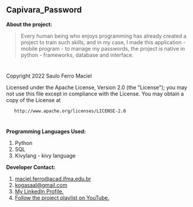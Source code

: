 #
## Capivara_Password

**About the project:**  

>Every human being who enjoys programming has already created a project to train such skills, and in my case, I made this application - mobile program - to manage my passwords, the project is native in python - frameworks, database and interface.
#
Copyright 2022 Saulo Ferro Maciel

   Licensed under the Apache License, Version 2.0 (the "License");
   you may not use this file except in compliance with the License.
   You may obtain a copy of the License at

       http://www.apache.org/licenses/LICENSE-2.0
#

**Programming Languages ​​Used:**
1. Python
2. SQL
3. Kivylang - kivy language

**Developer Contact:**                                 
1. maciel.ferro@acad.ifma.edu.br                          
2. kogasaal@gmail.com                                  
3. [My LinkedIn Profile.](https://br.linkedin.com/in/saulo-ferro-maciel-74b65a1b8)
4. [Follow the project playlist on YouTube.](https://www.youtube.com/watch?v=TL6i_MWZZqY&list=PLUvyOEX2BqKdtBW_rWnEgr2eJSCkKGml4)
